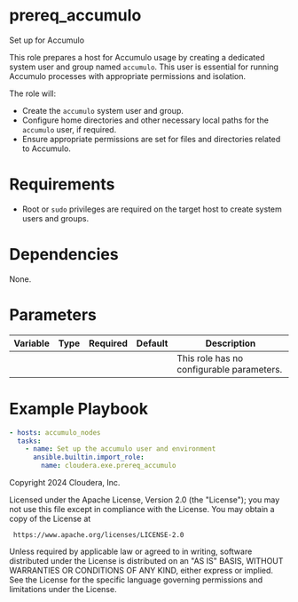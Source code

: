 # prereq_accumulo

Set up for Accumulo

This role prepares a host for Accumulo usage by creating a dedicated system user and group named `accumulo`. This user is essential for running Accumulo processes with appropriate permissions and isolation.

The role will:
- Create the `accumulo` system user and group.
- Configure home directories and other necessary local paths for the `accumulo` user, if required.
- Ensure appropriate permissions are set for files and directories related to Accumulo.

# Requirements

- Root or `sudo` privileges are required on the target host to create system users and groups.

# Dependencies

None.

# Parameters

| Variable | Type | Required | Default | Description |
| --- | --- | --- | --- | --- |
| | | | | This role has no configurable parameters. |

# Example Playbook

```yaml
- hosts: accumulo_nodes
  tasks:
    - name: Set up the accumulo user and environment
      ansible.builtin.import_role:
        name: cloudera.exe.prereq_accumulo

```
Copyright 2024 Cloudera, Inc.

 Licensed under the Apache License, Version 2.0 (the "License");
 you may not use this file except in compliance with the License.
 You may obtain a copy of the License at

     https://www.apache.org/licenses/LICENSE-2.0

 Unless required by applicable law or agreed to in writing, software
 distributed under the License is distributed on an "AS IS" BASIS,
 WITHOUT WARRANTIES OR CONDITIONS OF ANY KIND, either express or implied.
 See the License for the specific language governing permissions and
 limitations under the License.
```
